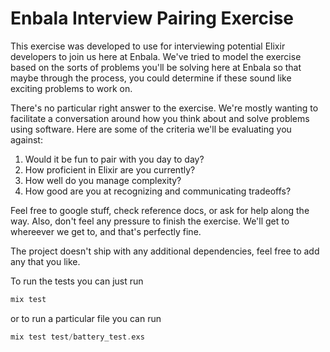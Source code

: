 # Enbala Interview Pairing Exercise

This exercise was developed to use for interviewing potential Elixir developers
to join us here at Enbala. We've tried to model the exercise based on the sorts
of problems you'll be solving here at Enbala so that maybe through the process,
you could determine if these sound like exciting problems to work on.

There's no particular right answer to the exercise. We're mostly wanting to
facilitate a conversation around how you think about and solve problems using
software. Here are some of the criteria we'll be evaluating you against:

1. Would it be fun to pair with you day to day?
2. How proficient in Elixir are you currently?
3. How well do you manage complexity?
4. How good are you at recognizing and communicating tradeoffs?

Feel free to google stuff, check reference docs, or ask for help along the way.
Also, don't feel any pressure to finish the exercise. We'll get to whereever
we get to, and that's perfectly fine.

The project doesn't ship with any additional dependencies, feel free to add any
that you like.

To run the tests you can just run

```elixir
mix test
```

or to run a particular file you can run

```elixir
mix test test/battery_test.exs
```
